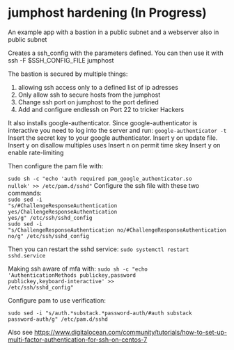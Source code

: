 # jumphost hardening (In Progress)

An example app with a bastion in a public subnet and a webserver also in public subnet

Creates a ssh_config with the parameters defined. You can then use it with ssh -F $SSH_CONFIG_FILE jumphost

The bastion is secured by multiple things:
1. allowing ssh access only to a defined list of ip adresses
2. Only allow ssh to secure hosts from the jumphost
3. Change ssh port on jumphost to the port defined
4. Add and configure endlessh on Port 22 to tricker Hackers


It also installs google-authenticator.
Since google-authenticator is interactive you need to log into the server and run:
<code>google-authenticator -t</code>
Insert the secret key to your google authenticator.
Insert y on update file.
Insert y on disallow multiples uses
Insert n on permit time skey
Insert y on enable rate-limiting

Then configure the pam file with:

<code>sudo sh -c  "echo 'auth required pam_google_authenticator.so nullok' >> /etc/pam.d/sshd"</code>
Configure the ssh file with these two commands:<br/>
<code>sudo sed -i "s/#ChallengeResponseAuthentication yes/ChallengeResponseAuthentication yes/g" /etc/ssh/sshd_config</code><br/>
<code>sudo sed -i "s/ChallengeResponseAuthentication no/#ChallengeResponseAuthentication no/g" /etc/ssh/sshd_config</code><br/>

Then you can restart the sshd service:
<code>sudo systemctl restart sshd.service</code>

Making ssh aware of mfa with:
<code>sudo sh -c  "echo 'AuthenticationMethods publickey,password publickey,keyboard-interactive' >> /etc/ssh/sshd_config"</code><br/>

Configure pam to use verification:

<code>sudo sed -i "s/auth.*substack.*password-auth/#auth substack password-auth/g" /etc/pam.d/sshd</code>


Also see https://www.digitalocean.com/community/tutorials/how-to-set-up-multi-factor-authentication-for-ssh-on-centos-7